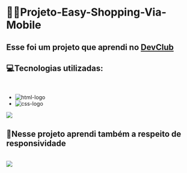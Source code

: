 # 👨‍💻Projeto-Easy-Shopping-Via-Mobile

 <h2> Esse foi um projeto que aprendi no <a href="https://rodolfomori.com.br/devlcub"> DevClub </a> </h2>
 
 <h2>💻Tecnologias utilizadas: </h2><br>

 - <img src="https://img.shields.io/badge/HTML5-E34F26?style=for-the-badge&logo=html5&logoColor=white" alt="html-logo"/>
 - <img src="https://img.shields.io/badge/CSS3-1572B6?style=for-the-badge&logo=css3&logoColor=white" alt="css-logo"/>
 
 <img src="https://github.com/kauamath/Projeto-Easy-Shopping-Via-Mobile/blob/master/assets/desktop.png?raw=true">
 
 <h2>📱Nesse projeto aprendi também a respeito de responsividade  </h2><br>

 
 <img src="https://github.com/kauamath/Projeto-Easy-Shopping-Via-Mobile/blob/master/assets/mobile.png?raw=true">

